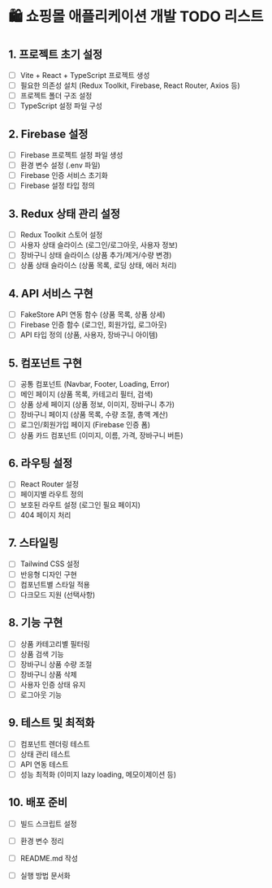 # 🛍️ 쇼핑몰 애플리케이션 개발 TODO 리스트

## 1. 프로젝트 초기 설정
- [ ] Vite + React + TypeScript 프로젝트 생성
- [ ] 필요한 의존성 설치 (Redux Toolkit, Firebase, React Router, Axios 등)
- [ ] 프로젝트 폴더 구조 설정
- [ ] TypeScript 설정 파일 구성

## 2. Firebase 설정
- [ ] Firebase 프로젝트 설정 파일 생성
- [ ] 환경 변수 설정 (.env 파일)
- [ ] Firebase 인증 서비스 초기화
- [ ] Firebase 설정 타입 정의

## 3. Redux 상태 관리 설정
- [ ] Redux Toolkit 스토어 설정
- [ ] 사용자 상태 슬라이스 (로그인/로그아웃, 사용자 정보)
- [ ] 장바구니 상태 슬라이스 (상품 추가/제거/수량 변경)
- [ ] 상품 상태 슬라이스 (상품 목록, 로딩 상태, 에러 처리)

## 4. API 서비스 구현
- [ ] FakeStore API 연동 함수 (상품 목록, 상품 상세)
- [ ] Firebase 인증 함수 (로그인, 회원가입, 로그아웃)
- [ ] API 타입 정의 (상품, 사용자, 장바구니 아이템)

## 5. 컴포넌트 구현
- [ ] 공통 컴포넌트 (Navbar, Footer, Loading, Error)
- [ ] 메인 페이지 (상품 목록, 카테고리 필터, 검색)
- [ ] 상품 상세 페이지 (상품 정보, 이미지, 장바구니 추가)
- [ ] 장바구니 페이지 (상품 목록, 수량 조절, 총액 계산)
- [ ] 로그인/회원가입 페이지 (Firebase 인증 폼)
- [ ] 상품 카드 컴포넌트 (이미지, 이름, 가격, 장바구니 버튼)

## 6. 라우팅 설정
- [ ] React Router 설정
- [ ] 페이지별 라우트 정의
- [ ] 보호된 라우트 설정 (로그인 필요 페이지)
- [ ] 404 페이지 처리

## 7. 스타일링
- [ ] Tailwind CSS 설정
- [ ] 반응형 디자인 구현
- [ ] 컴포넌트별 스타일 적용
- [ ] 다크모드 지원 (선택사항)

## 8. 기능 구현
- [ ] 상품 카테고리별 필터링
- [ ] 상품 검색 기능
- [ ] 장바구니 상품 수량 조절
- [ ] 장바구니 상품 삭제
- [ ] 사용자 인증 상태 유지
- [ ] 로그아웃 기능

## 9. 테스트 및 최적화
- [ ] 컴포넌트 렌더링 테스트
- [ ] 상태 관리 테스트
- [ ] API 연동 테스트
- [ ] 성능 최적화 (이미지 lazy loading, 메모이제이션 등)

## 10. 배포 준비
- [ ] 빌드 스크립트 설정
- [ ] 환경 변수 정리
- [ ] README.md 작성
- [ ] 실행 방법 문서화

